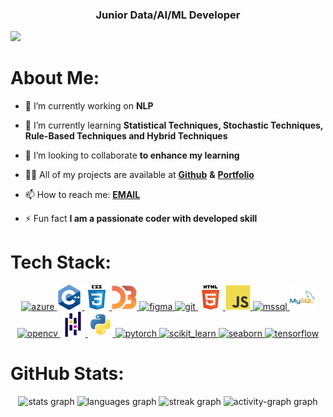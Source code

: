<!--[![MasterHead](https://wallpapers.com/images/hd/think-about-coding-qlib86o7bz1fqbub.jpg)](https://github.com/Dr-Strange-01)-->
<!--<h1 align="center">A.o.A, It's KY 👋 </h1>-->
<h3 align="center">Junior Data/AI/ML Developer</h3>

[![](https://visitcount.itsvg.in/api?id=Dr-Strange-01&icon=3&color=1)](https://visitcount.itsvg.in)

# About Me:
<!--<img align="right" width="300" alt="Coding" src="https://media.giphy.com/media/RbDKaczqWovIugyJmW/giphy.gif?cid=ecf05e47dpcfnaqf4og6cb4pkuc8tdv5r3alx4syfer7iu2b&ep=v1_gifs_related&rid=giphy.gif&ct=g">-->
- 🔭 I’m currently working on **NLP**

- 🌱 I’m currently learning **Statistical Techniques, Stochastic Techniques, Rule-Based Techniques and Hybrid Techniques**

- 👯 I’m looking to collaborate **to enhance my learning**

- 👨‍💻 All of my projects are available at [**Github**](https://github.com/Kaleemullah-Younas) **&** [**Portfolio**](https://kaleemullahyounas.netlify.app/)

- 📫 How to reach me: [**EMAIL**](kaleemullahyouus123@gmail.com)
  
- ⚡ Fun fact **I am a passionate coder with developed skill**


# Tech Stack:

<p align="center"> <a href="https://azure.microsoft.com/en-in/" target="_blank" rel="noreferrer"> <img src="https://www.vectorlogo.zone/logos/microsoft_azure/microsoft_azure-icon.svg" alt="azure" width="40" height="40"/> </a> <a href="https://www.w3schools.com/cpp/" target="_blank" rel="noreferrer"> <img src="https://raw.githubusercontent.com/devicons/devicon/master/icons/cplusplus/cplusplus-original.svg" alt="cplusplus" width="40" height="40"/> </a> <a href="https://www.w3schools.com/css/" target="_blank" rel="noreferrer"> <img src="https://raw.githubusercontent.com/devicons/devicon/master/icons/css3/css3-original-wordmark.svg" alt="css3" width="40" height="40"/> </a> <a href="https://d3js.org/" target="_blank" rel="noreferrer"> <img src="https://raw.githubusercontent.com/devicons/devicon/master/icons/d3js/d3js-original.svg" alt="d3js" width="40" height="40"/> </a> <a href="https://www.figma.com/" target="_blank" rel="noreferrer"> <img src="https://www.vectorlogo.zone/logos/figma/figma-icon.svg" alt="figma" width="40" height="40"/> </a> <a href="https://git-scm.com/" target="_blank" rel="noreferrer"> <img src="https://www.vectorlogo.zone/logos/git-scm/git-scm-icon.svg" alt="git" width="40" height="40"/> </a> <a href="https://www.w3.org/html/" target="_blank" rel="noreferrer"> <img src="https://raw.githubusercontent.com/devicons/devicon/master/icons/html5/html5-original-wordmark.svg" alt="html5" width="40" height="40"/> </a> <a href="https://developer.mozilla.org/en-US/docs/Web/JavaScript" target="_blank" rel="noreferrer"> <img src="https://raw.githubusercontent.com/devicons/devicon/master/icons/javascript/javascript-original.svg" alt="javascript" width="40" height="40"/> </a> <a href="https://www.microsoft.com/en-us/sql-server" target="_blank" rel="noreferrer"> <img src="https://www.svgrepo.com/show/303229/microsoft-sql-server-logo.svg" alt="mssql" width="40" height="40"/> </a> <a href="https://www.mysql.com/" target="_blank" rel="noreferrer"> <img src="https://raw.githubusercontent.com/devicons/devicon/master/icons/mysql/mysql-original-wordmark.svg" alt="mysql" width="40" height="40"/> </a> <a href="https://opencv.org/" target="_blank" rel="noreferrer"> <img src="https://www.vectorlogo.zone/logos/opencv/opencv-icon.svg" alt="opencv" width="40" height="40"/> </a> <a href="https://pandas.pydata.org/" target="_blank" rel="noreferrer"> <img src="https://raw.githubusercontent.com/devicons/devicon/2ae2a900d2f041da66e950e4d48052658d850630/icons/pandas/pandas-original.svg" alt="pandas" width="40" height="40"/> </a> <a href="https://www.python.org" target="_blank" rel="noreferrer"> <img src="https://raw.githubusercontent.com/devicons/devicon/master/icons/python/python-original.svg" alt="python" width="40" height="40"/> </a> <a href="https://pytorch.org/" target="_blank" rel="noreferrer"> <img src="https://www.vectorlogo.zone/logos/pytorch/pytorch-icon.svg" alt="pytorch" width="40" height="40"/> </a> <a href="https://scikit-learn.org/" target="_blank" rel="noreferrer"> <img src="https://upload.wikimedia.org/wikipedia/commons/0/05/Scikit_learn_logo_small.svg" alt="scikit_learn" width="40" height="40"/> </a> <a href="https://seaborn.pydata.org/" target="_blank" rel="noreferrer"> <img src="https://seaborn.pydata.org/_images/logo-mark-lightbg.svg" alt="seaborn" width="40" height="40"/> </a> <a href="https://www.tensorflow.org" target="_blank" rel="noreferrer"> <img src="https://www.vectorlogo.zone/logos/tensorflow/tensorflow-icon.svg" alt="tensorflow" width="40" height="40"/> </a> </p>


# GitHub Stats:
<div align="center">
  <img src="https://github-readme-stats.vercel.app/api?username=Kaleemullah-Younas&locale=en&hide_title=false&layout=compact&card_width=320&bg_color=0d1117&text_color=5bcdec&title_color=45bee5&hide_border=true&include_all_commits=true&count_private=true&order=1" alt="stats graph" height="120"/>
  <img src="https://github-readme-stats.vercel.app/api/top-langs?username=Kaleemullah-Younas&locale=en&hide_title=false&layout=compact&card_width=320&langs_count=5&bg_color=0d1117&text_color=5bcdec&title_color=45bee5&hide_border=true&order=2" height="120" alt="languages graph"  />
  <img src="https://streak-stats.demolab.com?user=Kaleemullah-Younas&locale=en&mode=daily&theme=carbonfox&background=0d1117&hide_border=true&border_radius=5&order=3" height="120" alt="streak graph"  />
  <img src="https://github-readme-activity-graph.vercel.app/graph?username=Kaleemullah-Younas&radius=16&theme=react-dark&area=true&hide_border=true&order=5" height="300" alt="activity-graph graph"  />
</div>
